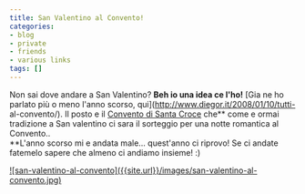 ```yaml
---
title: San Valentino al Convento!
categories:
- blog
- private
- friends
- various links
tags: []
---
```

Non sai dove andare a San Valentino? **Beh io una idea ce l'ho!** [Gia ne ho
parlato più o meno l'anno scorso, qui](http://www.diegor.it/2008/01/10/tutti-
al-convento/). Il posto e il [Convento di Santa
Croce](http://www.conventodisantacroce.com) che** come e ormai tradizione a
San valentino ci sara il sorteggio per una notte romantica al Convento..  
**L'anno scorso mi e andata male... quest'anno ci riprovo! Se ci andate fatemelo sapere che almeno ci andiamo insieme! :)

[![san-valentino-al-convento]({{site.url}}/images/san-valentino-al-
convento.jpg)]({{site.url}}/images/san-valentino-al-convento.jpg)

